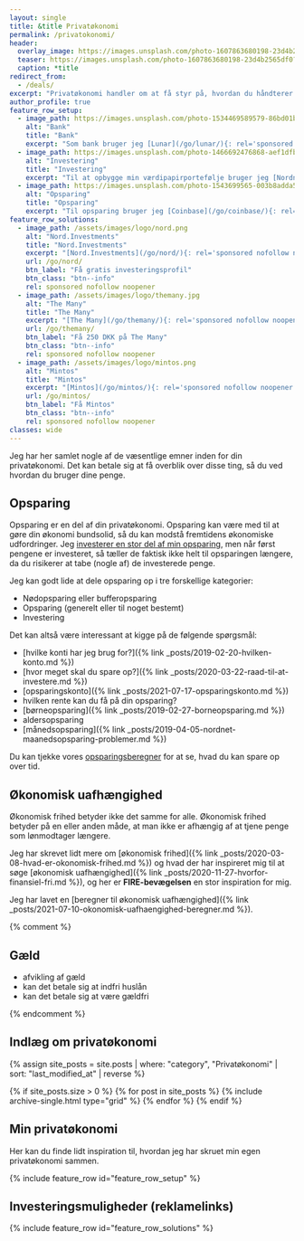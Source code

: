 ```yaml
---
layout: single
title: &title Privatøkonomi
permalink: /privatokonomi/
header:
  overlay_image: https://images.unsplash.com/photo-1607863680198-23d4b2565df0?ixid=MnwxMjA3fDB8MHxwaG90by1wYWdlfHx8fGVufDB8fHx8&ixlib=rb-1.2.1&auto=format&fit=crop&w=1900&q=80
  teaser: https://images.unsplash.com/photo-1607863680198-23d4b2565df0?ixid=MnwxMjA3fDB8MHxwaG90by1wYWdlfHx8fGVufDB8fHx8&ixlib=rb-1.2.1&auto=format&fit=crop&w=400&q=80
  caption: *title
redirect_from:
  - /deals/
excerpt: "Privatøkonomi handler om at få styr på, hvordan du håndterer dine penge. Det handler altså om opsparing, budgetter, forbrug og investeringer."
author_profile: true
feature_row_setup:
  - image_path: https://images.unsplash.com/photo-1534469589579-86bd01bc003a?ixlib=rb-1.2.1&ixid=eyJhcHBfaWQiOjEyMDd9&auto=format&fit=crop&w=400&q=80
    alt: "Bank"
    title: "Bank"
    excerpt: "Som bank bruger jeg [Lunar](/go/lunar/){: rel='sponsored nofollow noopener' }, og dem kan jeg sagtens anbefale. Desuden bruger jeg [Revolut](/go/revolut/){: rel='sponsored nofollow noopener' } til gratis valutaveksling. Begge kan man oprette gratis og der er få gebyrer."
  - image_path: https://images.unsplash.com/photo-1466692476868-aef1dfb1e735?ixlib=rb-1.2.1&ixid=eyJhcHBfaWQiOjEyMDd9&auto=format&fit=crop&w=400&q=80
    alt: "Investering"
    title: "Investering"
    excerpt: "Til at opbygge min værdipapirportefølje bruger jeg [Nordnet](/go/nordnet/){: rel='nofollow noopener' } til min månedsopsparing og aldersopsparing, og så bruger jeg [SaxoInvestor](/go/saxoinvestor/){: rel='nofollow noopener' } til min aktiesparekonto.."
  - image_path: https://images.unsplash.com/photo-1543699565-003b8adda5fc?ixlib=rb-1.2.1&ixid=eyJhcHBfaWQiOjEyMDd9&auto=format&fit=crop&w=400&q=60
    alt: "Opsparing"
    title: "Opsparing"
    excerpt: "Til opsparing bruger jeg [Coinbase](/go/coinbase/){: rel='sponsored nofollow noopener' } og [Kraken](/go/kraken/){: rel='sponsored nofollow noopener' } til at købe Bitcoins. Desuden bruger jeg [Norwegian](/go/norwegian/){: rel='nofollow noopener' } til en opsparingskonto."
feature_row_solutions:
  - image_path: /assets/images/logo/nord.png
    alt: "Nord.Investments"
    title: "Nord.Investments"
    excerpt: "[Nord.Investments](/go/nord/){: rel='sponsored nofollow noopener' } er en investeringsrobot, som ud fra din risikoprofil automatisk sætter dine investeringer op for et relativt lille beløb."
    url: /go/nord/
    btn_label: "Få gratis investeringsprofil"
    btn_class: "btn--info"
    rel: sponsored nofollow noopener
  - image_path: /assets/images/logo/themany.jpg
    alt: "The Many"
    title: "The Many"
    excerpt: "[The Many](/go/themany/){: rel='sponsored nofollow noopener' } gør det let at lave ejendomsinvesteringer uden selv at skulle stå for administrationen og udlejningen af ejendommene. Du investere i ejendomme for helt ned til 5.000 DKK."
    url: /go/themany/
    btn_label: "Få 250 DKK på The Many"
    btn_class: "btn--info"
    rel: sponsored nofollow noopener
  - image_path: /assets/images/logo/mintos.png
    alt: "Mintos"
    title: "Mintos"
    excerpt: "[Mintos](/go/mintos/){: rel='sponsored nofollow noopener' } er den største europæiske crowdlending-platform, hvor du får adgang til et meget diversificeret lånemarked og tjen mere end 9%+"
    url: /go/mintos/
    btn_label: "Få Mintos"
    btn_class: "btn--info"
    rel: sponsored nofollow noopener
classes: wide
---
```


Jeg har her samlet nogle af de væsentlige emner inden for din privatøkonomi. Det kan betale sig at få overblik over disse ting, så du ved hvordan du bruger dine penge.

## Opsparing

Opsparing er en del af din privatøkonomi. Opsparing kan være med til at gøre din økonomi bundsolid, så du kan modstå fremtidens økonomiske udfordringer. Jeg [investerer en stor del af min opsparing](/investering/), men når først pengene er investeret, så tæller de faktisk ikke helt til opsparingen længere, da du risikerer at tabe (nogle af) de investerede penge.

Jeg kan godt lide at dele opsparing op i tre forskellige kategorier:

- Nødopsparing eller bufferopsparing
- Opsparing (generelt eller til noget bestemt)
- Investering

Det kan altså være interessant at kigge på de følgende spørgsmål:

- [hvilke konti har jeg brug for?]({% link _posts/2019-02-20-hvilken-konto.md %})
- [hvor meget skal du spare op?]({% link _posts/2020-03-22-raad-til-at-investere.md %})
- [opsparingskonto]({% link _posts/2021-07-17-opsparingskonto.md %})
- hvilken rente kan du få på din opsparing?
- [børneopsparing]({% link _posts/2019-02-27-borneopsparing.md %})
- aldersopsparing
- [månedsopsparing]({% link _posts/2019-04-05-nordnet-maanedsopsparing-problemer.md %})

Du kan tjekke vores [opsparingsberegner](/opsparingsberegner/) for at se, hvad du kan spare op over tid.

## Økonomisk uafhængighed

Økonomisk frihed betyder ikke det samme for alle. Økonomisk frihed betyder på en eller anden måde, at man ikke er afhængig af at tjene penge som lønmodtager længere. 

Jeg har skrevet lidt mere om [økonomisk frihed]({% link _posts/2020-03-08-hvad-er-okonomisk-frihed.md %}) og hvad der har inspireret mig til at søge [økonomisk uafhængighed]({% link _posts/2020-11-27-hvorfor-finansiel-fri.md %}), og her er **FIRE-bevægelsen** en stor inspiration for mig.

Jeg har lavet en [beregner til økonomisk uafhængighed]({% link _posts/2021-07-10-okonomisk-uafhaengighed-beregner.md %}).

{% comment %}

## Gæld

- afvikling af gæld
- kan det betale sig at indfri huslån
- kan det betale sig at være gældfri

{% endcomment %}

## Indlæg om privatøkonomi

<div class="feature__wrapper">

{% assign site_posts = site.posts | where: "category", "Privatøkonomi" | sort: "last_modified_at" | reverse %}

{% if site_posts.size > 0 %}
  {% for post in site_posts %}
    {% include archive-single.html type="grid" %}
  {% endfor %}
{% endif %}

</div>

## Min privatøkonomi

Her kan du finde lidt inspiration til, hvordan jeg har skruet min egen privatøkonomi sammen.

{% include feature_row id="feature_row_setup" %}

## Investeringsmuligheder (reklamelinks)

{% include feature_row id="feature_row_solutions" %}
